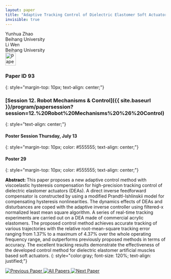 ```yaml
---
layout: paper
title: "Adaptive Tracking Control of Dielectric Elastomer Soft Actuators with Viscoelastic Hysteresis Compensation"
invisible: true
---
```

<div class="paper-authors">
<div class="paper-author-box">
    <div class="paper-author-name">Yunhua Zhao</div>
    <div class="paper-author-uni">Beihang University</div>
</div>
<div class="paper-author-box">
    <div class="paper-author-name">Li Wen</div>
    <div class="paper-author-uni">Beihang University</div>
</div>

</div><div class="paper-pdf">
<div> <a href="http://www.roboticsproceedings.org/rss19/p093.pdf"><img src="{{ site.baseurl }}/images/paper_link.png" alt="Paper Website" width = "33"  height = "40"/></a> </div>
</div>

### Paper ID 93
{: style="margin-top: 10px; text-align: center;"}

### [Session 12. Robot Mechanisms & Control]({{ site.baseurl }}/program/papersession?session=12.%20Robot%20Mechanisms%20%26%20Control)
{: style="text-align: center;"}

#### Poster Session Thursday, July 13
{: style="margin-top: 10px; color: #555555; text-align: center;"}

#### Poster 29
{: style="margin-top: 10px; color: #555555; text-align: center;"}

<b style="color: black;">Abstract: </b>This paper proposes a new adaptive control method with viscoelastic hysteresis compensation for high-precision tracking control of dielectric elastomer actuators (DEAs). A direct inverse feedforward compensator is constructed by using a modified Prandtl-Ishlinskii model for compensating hysteresis nonlinearities. The dynamics effects of DEAs and disturbances are coped with the adaptive inverse controller using filtered-x normalized least mean square algorithm. A series of real-time tracking experiments are carried out on a DEA made of commercial acrylic elastomers. The proposed control method achieves accurate tracking of various trajectories with the relative root-mean-square tracking error ranging from 1.37% to a maximum of 4.37% over the whole operating frequency range, and outperforms previously proposed methods in terms of accuracy. The excellent tracking results demonstrate the effectiveness of the developed control method for dielectric elastomer artificial muscles based soft actuators.
{: style="color:gray; font-size: 120%; text-align: justified;"}


<div class="paper-menu">
<a href="{{ site.baseurl }}/program/papers/092/"> <img src="{{ site.baseurl }}/images/previous_paper_icon.png" alt="Previous Paper" title="Previous Paper"/> </a>
<a href="{{ site.baseurl }}/program/papers"><img src="{{ site.baseurl }}/images/overview_icon.png" alt="All Papers" title="All Papers"/> </a>
<a href="{{ site.baseurl }}/program/papers/094/"> <img src="{{ site.baseurl }}/images/next_paper_icon.png" alt="Next Paper" title="Next Paper"/> </a>

</div>
